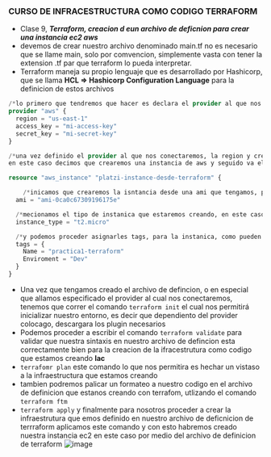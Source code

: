 ### CURSO DE INFRACESTRUCTURA COMO CODIGO TERRAFORM

* Clase 9, ***Terraform, creacion d eun archivo de deficnion para crear una instancia ec2 aws***
* devemos de crear nuestro archivo denominado main.tf no es necesario que se llame main, solo por comvencion, simplemente vasta con tener la extension .tf par que terraform lo pueda interpretar.
* Terraform maneja su propio lenguaje que es desarrollado por Hashicorp, que se llama **HCL => Hashicorp Configuration Language** para la definicion de estos archivos
```tf
/*lo primero que tendremos que hacer es declara el provider al que nos vamos a conectar, es decir nuetro provedor de nube que en este caso sera aws, detro de este se coloca atributos como la region a la que nos estamos conectando, en este caso virginia, y las credenciales, en caso de no estar como vaaraibles de entorno*/
provider "aws" {
  region = "us-east-1"
  access_key = "mi-access-key"
  secret_key = "mi-secret-key"
}

/*una vez definido el provider al que nos conectaremos, la region y credenciales, procederemos a indicar el tipo de recurso que crearemos, recordando que cada provider tiene su dieferen froma de nombrer sus recurcos y demas...
en este caso decimos que crearemos una instancia de aws y seguido va el identificador de dicha instanica o nombre, abrimos llaves, e indicamos los parametros que usaremos la creacion de dicha instancia*/

resource "aws_instance" "platzi-instance-desde-terraform" {

    /*inicamos que crearemos la isntancia desde una ami que tengamos, para ello al paramtro ami, le definimos el id de nustra ami desde la cual crearemos la instanica*/
  ami = "ami-0ca0c67309196175e"

  /*mecionamos el tipo de instanica que estaremos creando, en este caso una t2-micro*/
  instance_type = "t2.micro"

  /*y podemos proceder asignarles tags, para la instanica, como pueden ser variables este parametro sera un objeto, donde dentro de el, definimos las diferentes tag, bajo clave valor*/
  tags = {
    Name = "practica1-terraform"
    Enviroment = "Dev"
  }
}
```
* Una vez que tengamos creado el archivo de defincion, o en especial que allamos especificado el provider al cual nos conectaremos, tenemos que correr el comando ```terraform init``` el cual nos permitirá inicializar nuestro entorno, es decir que dependiento del provider colocago, descargara los plugin necesarios
* Podemos proceder a escribir el comando ```terraform validate``` para validar que nuestra sintaxis en nuestro archivo de defincion esta correctamente bien para la creacion de la ifracestrutura como codigo que estamos creando **lac**
* ```terrafomr plan``` este comando lo que nos permitira es hechar un vistaso a la infraestructura que estamos creando
* tambien podremos palicar un formateo a nuestro codigo en el archivo de definicion que estanos creando con terrafom, utlizando el comando ```terraform ftm```
* ```terraform apply``` y finalmente para nosotros proceder a crear la infraestrutura que emos definido en nuestro archivo de deficnicion de terrraform aplicamos este comando y con esto habremos creado nuestra instancia ec2 en este caso por medio del archivo de definicion de terraform
![image](https://user-images.githubusercontent.com/62717509/200144558-f17f3683-16dd-4859-a2f8-4ec3ddfb40e4.png)